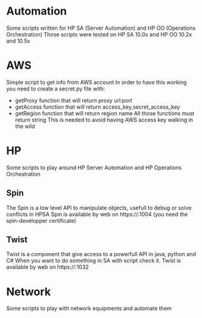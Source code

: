 # Automation
Some scripts written for HP SA (Server Automation) and HP OO (Operations Orchestration)
Those scripts were tested on HP SA 10.0x and HP OO 10.2x and 10.5x

# AWS
Simple script to get info from AWS account
In order to have this working you need to create a secret.py file with:
 - getProxy function that will return proxy url:port
 - getAccess function that will return access_key,secret_access_key
 - getRegion function that will return region name
All those functions must return string
This is needed to avoid having AWS access key walking in the wild

# HP
Some scripts to play around HP Server Automation and HP Operations Orchestration

## Spin
The Spin is a low level API to manipulate objects, usefull to debug or solve conflicts in HPSA
Spin is available by web on https://<coreIP>:1004 (you need the spin-developper certificate)

## Twist
Twist is a component that give access to a powerfull API in java, python and C#
When you want to do something in SA with script check it.
Twist is available by web on https://<coreIP>:1032

# Network
Some scripts to play with network equipments and automate them
